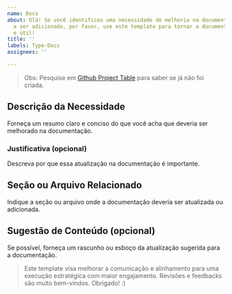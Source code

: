 ```yaml
---
name: Docs
about: Olá! Se você identificou uma necessidade de melhoria na documentação ou algo
  a ser adicionado, por favor, use este template para tornar a documentação mais clara
  e útil!
title: ''
labels: Type-Docs
assignees: ''

---
```


> Obs: Pesquise em [Github Project Table](https://github.com/users/ataidemarcelo/projects/9/views/2) para saber se já não foi criada.

## Descrição da Necessidade

Forneça um resumo claro e conciso do que você acha que deveria ser melhorado na documentação.

### Justificativa (opcional)

Descreva por que essa atualização na documentação é importante.

## Seção ou Arquivo Relacionado

Indique a seção ou arquivo onde a documentação deveria ser atualizada ou adicionada.

## Sugestão de Conteúdo (opcional)

Se possível, forneça um rascunho ou esboço da atualização sugerida para a documentação.


> Este template visa melhorar a comunicação e alinhamento para uma execução estratégica com maior engajamento. Revisões e feedbacks são muito bem-vindos. Obrigado! :)
